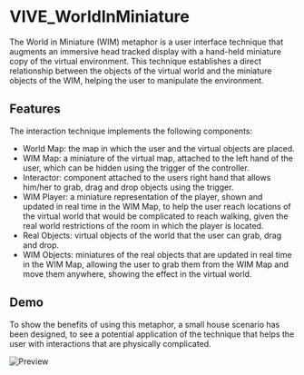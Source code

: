 # VIVE_WorldInMiniature
 The World in Miniature (WIM) metaphor is a user interface technique that augments an immersive head tracked display with a hand-held miniature copy of the virtual environment. This technique establishes a direct relationship between the objects of the virtual world and the miniature objects of the WIM, helping the user to manipulate the environment.
 
 ## Features
 The interaction technique implements the following components:
 - World Map: the map in which the user and the virtual objects are placed.
 - WIM Map: a miniature of the virtual map, attached to the left hand of the user, which can be hidden using the trigger of the controller.
 - Interactor: component attached to the users right hand that allows him/her to grab, drag and drop objects using the trigger.
 - WIM Player: a miniature representation of the player, shown and updated in real time in the WIM Map, to help the user reach locations of the virtual world that would be complicated to reach walking, given the real world restrictions of the room in which the player is located.
 - Real Objects: virtual objects of the world that the user can grab, drag and drop.
 - WIM Objects: miniatures of the real objects that are updated in real time in the WIM Map, allowing the user to grab them from the WIM Map and move them anywhere, showing the effect in the virtual world.

## Demo
To show the benefits of using this metaphor, a small house scenario has been designed, to see a potential application of the technique that helps the user with interactions that are physically complicated.

 
<img src="demo/wim_demo.gif" title="Preview"/>
